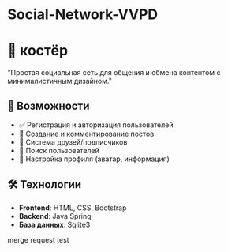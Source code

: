 # Social-Network-VVPD
# 🌟 костёр
 
"Простая социальная сеть для общения и обмена контентом с минималистичным дизайном."


## 🚀 Возможности

- ✅ Регистрация и авторизация пользователей
- 📝 Создание и комментирование постов
- 👥 Система друзей/подписчиков
- 🔎 Поиск пользователей
- 🎨 Настройка профиля (аватар, информация)

## 🛠 Технологии

- **Frontend**: HTML, CSS, Bootstrap
- **Backend**: Java Spring
- **База данных**: Sqlite3

merge request test
